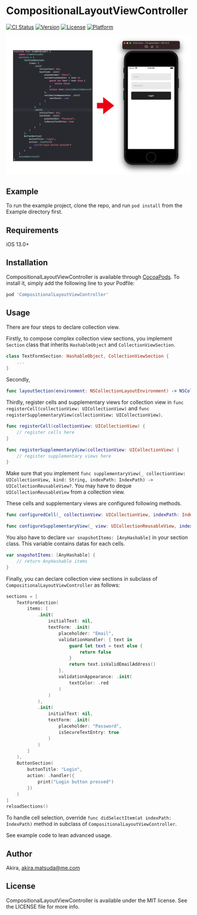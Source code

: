 # CompositionalLayoutViewController

[![CI Status](https://img.shields.io/travis/Akira/CompositionalLayoutViewController.svg?style=flat)](https://travis-ci.org/Akira/CompositionalLayoutViewController)
[![Version](https://img.shields.io/cocoapods/v/CompositionalLayoutViewController.svg?style=flat)](https://cocoapods.org/pods/CompositionalLayoutViewController)
[![License](https://img.shields.io/cocoapods/l/CompositionalLayoutViewController.svg?style=flat)](https://cocoapods.org/pods/CompositionalLayoutViewController)
[![Platform](https://img.shields.io/cocoapods/p/CompositionalLayoutViewController.svg?style=flat)](https://cocoapods.org/pods/CompositionalLayoutViewController)

![](Image/ss.png)

## Example

To run the example project, clone the repo, and run `pod install` from the Example directory first.

## Requirements

iOS 13.0+

## Installation

CompositionalLayoutViewController is available through [CocoaPods](https://cocoapods.org). To install
it, simply add the following line to your Podfile:

```ruby
pod 'CompositionalLayoutViewController'
```

## Usage
There are four steps to declare collection view.

Firstly, to compose complex collection view sections, you implement `Section` class that inherits `HashableObject` and `CollectionViewSection`.
```swift
class TextFormSection: HashableObject, CollectionViewSection {
    ...
}
```

Secondly, 
```swift
func layoutSection(environment: NSCollectionLayoutEnvironment) -> NSCollectionLayoutSection
```

Thirdly, register cells and supplementary views for collection view in `func registerCell(collectionView: UICollectionView)` and `func registerSupplementaryView(collectionView: UICollectionView)`.
```swift
func registerCell(collectionView: UICollectionView) {
    // register cells here
}
```

```swift
func registerSupplementaryView(collectionView: UICollectionView) {
    // register supplementary views here
}
```
Make sure that you implement `func supplementaryView(_ collectionView: UICollectionView, kind: String, indexPath: IndexPath) -> UICollectionReusableView?`.
You may have to deque `UICollectionReusableView` from a collection view.

These cells and supplementary views are configured following methods.
```swift
func configuredCell(_ collectionView: UICollectionView, indexPath: IndexPath) -> UICollectionViewCell
```

```swift
func configureSupplementaryView(_ view: UICollectionReusableView, indexPath: IndexPath)
```

You also have to declare `var snapshotItems: [AnyHashable]` in your section class.
This variable contains datas for each cells.
```swift
var snapshotItems: [AnyHashable] {
    // return AnyHashable items
}
```


Finally, you can declare collection view sections in subclass of `CompositionalLayoutViewController` as follows:
```swift
sections = [
    TextFormSection(
        items: [
            .init(
                initialText: nil,
                textForm: .init(
                    placeholder: "Email",
                    validationHandler: { text in
                        guard let text = text else {
                            return false
                        }
                        return text.isValidEmailAddress()
                    },
                    validationAppearance: .init(
                        textColor: .red
                    )
                )
            ),
            .init(
                initialText: nil,
                textForm: .init(
                    placeholder: "Password",
                    isSecureTextEntry: true
                )
            )
        ]
    ),
    ButtonSection(
        buttonTitle: "Login",
        action: .handler({
            print("Login button pressed")
        })
    )
]
reloadSections()
```

To handle cell selection, override `func didSelectItem(at indexPath: IndexPath)` method in subclass of `CompositionalLayoutViewController`.

See example code to lean advanced usage.

## Author

Akira, akira.matsuda@me.com

## License

CompositionalLayoutViewController is available under the MIT license. See the LICENSE file for more info.
